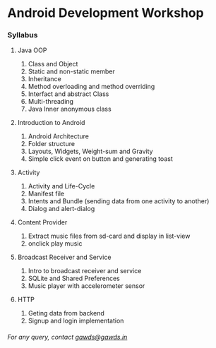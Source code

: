 # Android Development Workshop

### Syllabus

1. Java OOP
    1. Class and Object
    2. Static and non-static member
    3. Inheritance
    4. Method overloading and method overriding
    5. Interfact and abstract Class
    6. Multi-threading
    7. Java Inner anonymous class

2. Introduction to Android
    1. Android Architecture
    2. Folder structure
    3. Layouts, Widgets, Weight-sum and Gravity
    4. Simple click event on button and generating toast

3. Activity
    1. Activity and Life-Cycle
    2. Manifest file
    3. Intents and Bundle (sending data from one activity to another)
    4. Dialog and alert-dialog

4. Content Provider 
    1. Extract music files from sd-card and display in list-view
    2. onclick play music 

5. Broadcast Receiver and Service
    1. Intro to broadcast receiver and service
    2. SQLite and Shared Preferences
    3. Music player with accelerometer sensor

6. HTTP
    1. Geting data from backend
    2. Signup and login implementation

###### For any query, contact gawds@gawds.in